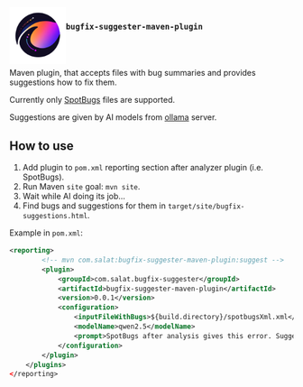 <img src="./docs/assets/logo.png" width="100px" align="left">

### `bugfix-suggester-maven-plugin`

<br><br>

Maven plugin, that accepts files with bug summaries and provides suggestions how to fix them.

Currently only [SpotBugs](https://github.com/spotbugs/spotbugs-maven-plugin) files are supported.

Suggestions are given by AI models from [ollama](https://github.com/ollama/ollama) server.

## How to use

1. Add plugin to `pom.xml` reporting section after analyzer plugin (i.e. SpotBugs).
2. Run Maven `site` goal: `mvn site`.
3. Wait while AI doing its job...
4. Find bugs and suggestions for them in `target/site/bugfix-suggestions.html`.

Example in `pom.xml`:
```xml
<reporting>
        <!-- mvn com.salat:bugfix-suggester-maven-plugin:suggest -->
        <plugin>
            <groupId>com.salat.bugfix-suggester</groupId>
            <artifactId>bugfix-suggester-maven-plugin</artifactId>
            <version>0.0.1</version>
            <configuration>
                <inputFileWithBugs>${build.directory}/spotbugsXml.xml</inputFileWithBugs>
                <modelName>qwen2.5</modelName>
                <prompt>SpotBugs after analysis gives this error. Suggest a fix. The error: %bugContent%. Source code: ```%sourceFile%```. Keep the answer small and precise, code mostly.</prompt>
            </configuration>
        </plugin>
    </plugins>
</reporting>
```